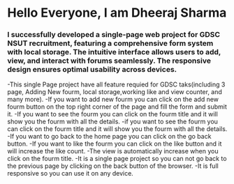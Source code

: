 # Hello Everyone, I am Dheeraj Sharma
### I successfully developed a single-page web project for GDSC NSUT recruitment, featuring a comprehensive form system with local storage. The intuitive interface allows users to add, view, and interact with forums seamlessly. The responsive design ensures optimal usability across devices.
-This single Page project have all feature requied for GDSC taks(including 3 page, Adding New fourm, local storage,working like and view counter, and many more).
-If you want to add new fourm you can click on the add new fourm button on the top right corner of the page and fill the form and submit it.
-If you want to see the fourm you can click on the fourm title and it will show you the fourm with all the details.
-if you want to see the fourm you can click on the fourm title and it will show you the fourm with all the details.
-If you want to go back to the home page you can click on the go back button.
-If you want to like the fourm you can click on the like button and it will increase the like count.
-The view is automatically increase when you click on the fourm title.
-It is a single page project so you can not go back to the previous page by clicking on the back button of the browser.
-It is full responsive so you can use it on any device.
